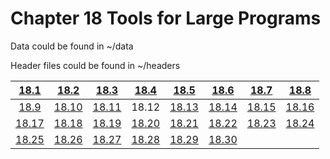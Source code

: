# Chapter 18 Tools for Large Programs

Data could be found in ~/data

Header files could be found in ~/headers

|  [18.1](./18-1.md)  |  [18.2](./18-2.md)  |  [18.3](./18-3.md)  |  [18.4](./18-4.md)  |  [18.5](./18-5.md)  |  [18.6](./18-6.md)  |  [18.7](./18-7.md)  |  [18.8](./18-8.md)  |
| :-----------------: | :-----------------: | :-----------------: | :-----------------: | :-----------------: | :-----------------: | :-----------------: | :-----------------: |
|  [18.9](./18-9.md)  | [18.10](./18-10.md) | [18.11](./18-11.md) |        18.12        | [18.13](./18-13.md) | [18.14](./18-14.md) | [18.15](./18-15.md) | [18.16](./18-16.md) |
| [18.17](./18-17.md) | [18.18](./18-18.md) | [18.19](./18-19.md) | [18.20](./18-20.md) | [18.21](./18-21.md) | [18.22](./18-22.md) | [18.23](./18-23.md) | [18.24](./18-24.md) |
| [18.25](./18-25.md) | [18.26](./18-26.md) | [18.27](./18-27.md) | [18.28](./18-28.md) | [18.29](./18-29.md) | [18.30](./18-30.md) |                     |                     |

